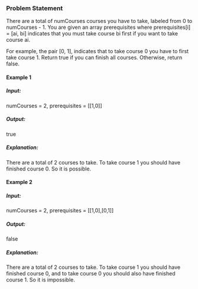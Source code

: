 ### Problem Statement

There are a total of numCourses courses you have to take, labeled from 0 to numCourses - 1. You are given an array prerequisites where prerequisites[i] = [ai, bi] indicates that you must take course bi first if you want to take course ai.

For example, the pair [0, 1], indicates that to take course 0 you have to first take course 1.
Return true if you can finish all courses. Otherwise, return false.

#### Example 1

##### Input:
numCourses = 2, prerequisites = [[1,0]]
##### Output: 
true
##### Explanation: 
There are a total of 2 courses to take. 
To take course 1 you should have finished course 0. So it is possible.


#### Example 2

##### Input:
numCourses = 2, prerequisites = [[1,0],[0,1]]
##### Output: 
false
##### Explanation: 
There are a total of 2 courses to take. 
To take course 1 you should have finished course 0, and to take course 0 you should also have finished course 1. So it is impossible.